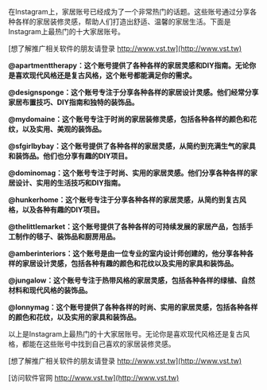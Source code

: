 在Instagram上，家居账号已经成为了一个非常热门的话题。这些账号通过分享各种各样的家居装修灵感，帮助人们打造出舒适、温馨的家居生活。下面是Instagram上最热门的十大家居账号。

[想了解推广相关软件的朋友请登录 http://www.vst.tw](http://www.vst.tw)

**@apartmenttherapy：这个账号提供了各种各样的家居灵感和DIY指南。无论你是喜欢现代风格还是复古风格，这个账号都能满足你的需求。**

**@designsponge：这个账号专注于分享各种各样的家居设计灵感。他们经常分享家居布置技巧、DIY指南和独特的装饰品。**

**@mydomaine：这个账号专注于时尚的家居装修灵感，包括各种各样的颜色和花纹，以及实用、美观的装饰品。**

**@sfgirlbybay：这个账号提供了各种各样的家居灵感，从简约到充满生气的家具和装饰品。他们也分享有趣的DIY项目。**

**@dominomag：这个账号专注于时尚、实用的家居灵感。他们分享各种各样的家居设计、实用的生活技巧和DIY指南。**

**@hunkerhome：这个账号专注于分享各种各样的家居灵感，从简约到复古风格，以及各种有趣的DIY项目。**

**@thelittlemarket：这个账号提供了各种各样的可持续发展的家居产品，包括手工制作的毯子、装饰品和厨房用品。**

**@amberinteriors：这个账号是由一位专业的室内设计师创建的，他分享各种各样的家居设计灵感，包括各种有趣的颜色和花纹以及实用的家具和装饰品。**

**@jungalow：这个账号专注于热带风格的家居灵感，包括各种各样的绿植、自然材料和现代风格的装饰品。**

**@lonnymag：这个账号提供了各种各样的时尚、实用的家居灵感，包括各种各样的颜色和花纹，以及实用的家具和装饰品。**

以上是Instagram上最热门的十大家居账号。无论你是喜欢现代风格还是复古风格，都能在这些账号中找到自己喜欢的家居装修灵感。

[想了解推广相关软件的朋友请登录 http://www.vst.tw](http://www.vst.tw)


[访问软件官网 http://www.vst.tw](http://www.vst.tw)
